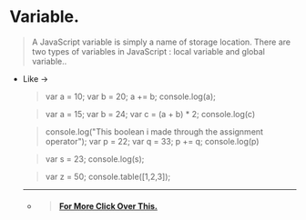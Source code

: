 # Variable. 
> A JavaScript variable is simply a name of storage location. There are two types of variables in JavaScript : local variable and global variable..

* Like ->

  > var a = 10;
var b = 20;
a += b;
console.log(a);

  > var a = 15;
 var b = 24;
 var c = (a + b) * 2;
 console.log(c)
   
    > console.log("This boolean i made through the assignment operator");
   var p = 22;
   var q = 33;
   p += q;
   console.log(p)

    >  var s = 23;
   console.log(s);
  
  > var z = 50;
   console.table([1,2,3]);
   ---

   * > #### [For More Click Over This.](../Js/variable.js)